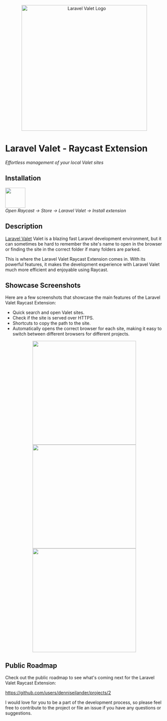 <p align="center">
  <a href="https://www.raycast.com/denniseilander/laravel-valet" target="_blank" title="Official Laravel Valet Raycast Extension page">
    <img src="https://user-images.githubusercontent.com/3907144/215585265-ba7d933f-14c2-47ba-9b35-1871da9277fc.svg" width="400" alt="Laravel Valet Logo">
  </a>
</p>

# Laravel Valet - Raycast Extension
_Effortless management of your local Valet sites_

## Installation
<a href="https://www.raycast.com/denniseilander/laravel-valet"><img src="https://www.raycast.com/denniseilander/laravel-valet/install_button@2x.png" height="64" alt="" style="height: 64px;"></a>  
_Open Raycast → Store → Laravel Valet → Install extension_

## Description


<a href="https://laravel.com/docs/master/valet" target="_blank">Laravel Valet</a> Valet is a blazing fast Laravel development environment, but it can sometimes be hard to remember the site's name to open in the browser or finding the site in the correct folder if many folders are parked.

This is where the Laravel Valet Raycast Extension comes in. With its powerful features, it makes the development experience with Laravel Valet much more efficient and enjoyable using Raycast.

## Showcase Screenshots

Here are a few screenshots that showcase the main features of the Laravel Valet Raycast Extension:

- Quick search and open Valet sites.
- Check if the site is served over HTTPS.
- Shortcuts to copy the path to the site.
- Automatically opens the correct browser for each site, making it easy to switch between different browsers for different projects.

<p align="center">
  <img src="https://user-images.githubusercontent.com/3907144/215583730-8aea8996-1daa-4b44-a0de-9ebb129a00dc.png" width="330" style="min-width: 200px;">
  <img src="https://user-images.githubusercontent.com/3907144/215584805-86d81957-f446-4996-8f6a-975bf6232ca5.png" width="330" style="min-width: 200px;">
  <img src="https://user-images.githubusercontent.com/3907144/215584815-79e56c3a-a75d-4895-9dd7-7382004e7aba.png" width="330" style="min-width: 200px;">
</p>

## Public Roadmap

Check out the public roadmap to see what's coming next for the Laravel Valet Raycast Extension:

https://github.com/users/denniseilander/projects/2

I would love for you to be a part of the development process, so please feel free to contribute to the project or file an issue if you have any questions or suggestions.
